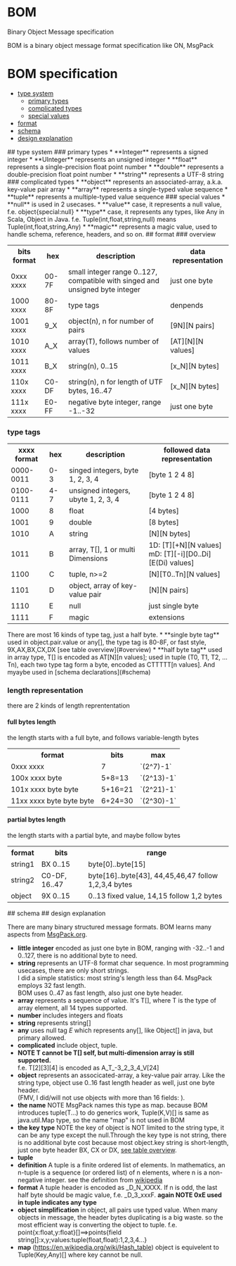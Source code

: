 # BOM
Binary Object Message specification

BOM is a binary object message format specification like ON, MsgPack

# BOM specification
  * [type system](#types)
    * [primary types](#primary)
    * [complicated types](#complicated)
    * [special values](#special)
  * [format](#format)
  * [schema](#schema)
  * [design explanation](#design)

<a name="types"/>
## type system

<a name="primary"/>
### primary types
  * **Integer** represents a signed integer
  * **UInteger** represents an unsigned integer
  * **float** represents a single-precision float point number
  * **double** represents a double-precision float point number
  * **string** represents a UTF-8 string
  
<a name="complicated"/>
### complicated types
  * **object** represents an associated-array, a.k.a. key-value pair array
  * **array** represents a single-typed value sequence
  * **tuple** represents a multiple-typed value sequence
  
<a name="special"/>
### special values
  * **null** is used in 2 usecases. 
   * **value** case, it represents a null value, f.e. object{special:null}
   * **type** case, it represents any types, like Any in Scala, Object in Java. f.e. Tuple(int,float,string,null) means Tuple(int,float,string,Any)
  * **magic** represents a magic value, used to handle schema, reference, headers, and so on.
  
<a name="format"/>
## format

<a name="overview"/>
### overview

<table>
 <tr><th>bits format</th><th>hex</th><th>description</th><th>data representation</th></tr>
 <tr><td>0xxx xxxx</td><td>00-7F</td><td>small integer range 0..127, compatible with singed and unsigned byte integer</td><td>just one byte</td></tr>
 <tr><td>1000 xxxx</td><td>80-8F</td><td>type tags</td><td>denpends</td></tr>
 <tr><td>1001 xxxx</td><td>9_X</td><td>object(n), n for number of pairs</td><td>[9N][N pairs]</td></tr>
 <tr><td>1010 xxxx</td><td>A_X</td><td>array(T), follows number of values</td><td>[AT][N][N values]</td></tr>
 <tr><td>1011 xxxx</td><td>B_X</td><td>string(n), 0..15</td><td>[x_N][N bytes]</td></tr>
 <tr><td>110x xxxx</td><td>C0-DF</td><td>string(n), n for length of UTF bytes, 16..47</td><td>[x_N][N bytes]</td></tr>
 <tr><td>111x xxxx</td><td>E0-FF</td><td>negative byte integer, range -1..-32</td><td>just one byte</td></tr>
</table>

### type tags

<table>
 <tr><th>xxxx format</th><th>hex</th><th>description</th><th>followed data representation</th></tr>
 <tr><td>0000-0011</td><td>0-3</td><td>singed integers, byte 1, 2, 3, 4</td><td>[byte 1 2 4 8]</td></tr>
 <tr><td>0100-0111</td><td>4-7</td><td>unsigned integers, ubyte 1, 2, 3, 4</td><td>[byte 1 2 4 8]</td></tr>
 <tr><td>1000</td><td>8</td><td>float</td><td>[4 bytes]</td></tr>
 <tr><td>1001</td><td>9</td><td>double</td><td>[8 bytes]</td></tr>
 <tr><td>1010</td><td>A</td><td>string</td><td>[N][N bytes]</td></tr>
 <tr><td>1011</td><td>B</td><td>array, T[], 1 or multi Dimensions</td><td>1D: [T][+N][N values]<br/>mD: [T][-i][D0..Di][E(Di) values]</td></tr>
 <tr><td>1100</td><td>C</td><td>tuple<T0, T1...Tn>, n>=2</td><td>[N][T0..Tn][N values]</td></tr>
 <tr><td>1101</td><td>D</td><td>object, array of key-value pair</td><td>[N][N pairs]</td></tr>
 <tr><td>1110</td><td>E</td><td>null</td><td>just single byte</td></tr>
 <tr><td>1111</td><td>F</td><td>magic</td><td>extensions</td></tr>
</table>
There are most 16 kinds of type tag, just a half byte.
 * **single byte tag** used in object.pair.value or any[], the type tag is 80-8F, or fast style, 9X,AX,BX,CX,DX [see table overview](#overview)
 * **half byte tag** used in array type, T[] is encoded as AT[N][n values]; used in tuple (T0, T1, T2, ... Tn), each two type tag form a byte, encoded as CTTTTT[n values]. And myaybe used in [schema declarations](#schema)

### length representation
there are 2 kinds of length reprententation
#### full bytes length 
the length starts with a full byte, and follows variable-length bytes
<table>
 <tr><th>format</th><th>bits</th><th> max</th></tr>
 <tr><td>0xxx xxxx</td><td>7</td><td>`(2^7)-1`</td></tr>
 <tr><td>100x xxxx byte</td><td>5+8=13</td><td>`(2^13)-1`</td></tr>
 <tr><td>101x xxxx byte byte</td><td>5+16=21</td><td>`(2^21)-1`</td></tr>
 <tr><td>11xx xxxx byte byte byte</td><td>6+24=30</td><td>`(2^30)-1`</td></tr>
</table>

#### partial bytes length
the length starts with a partial byte, and maybe follow bytes
<table>
 <tr><th>format</th><th>bits</th><th> range</th></tr>
 <tr><td>string1</td><td>BX 0..15</td><td>byte[0]..byte[15]</td></tr>
 <tr><td>string2</td><td>C0-DF, 16..47</td><td>byte[16]..byte[43], 44,45,46,47 follow 1,2,3,4 bytes</td></tr>
 <tr><td>object</td><td>9X 0..15</td><td>0..13 fixed value, 14,15 follow 1,2 bytes</td></tr>
</table>

<a name="schema"/>
## schema


<a name="design"/>
## design explanation

There are many binary structured message formats. BOM learns many aspects from [MsgPack.org](http://msgpack.org).
* **little integer**
 encoded  as just one byte in BOM, ranging with -32..-1 and 0..127, there is no additional byte to need.
* **string** represents an UTF-8 format char sequence. In most programming usecases, there are only short strings. <br>I did a simple statistics: most string's length less than 64. MsgPack employs 32 fast length. <br>BOM uses 0..47 as fast length, also just one byte header.
* **array** represents  a sequence of value. It's T[], where T is the type of array element, all 14 types supported.
 * **number** includes integers and floats
 * **string** represents string[]
 * **any** uses null tag _E_ which represents any[], like Object[] in java, but primary allowed.
 * **complicated** include object, tuple.
 * <b>NOTE T cannot be T[] self, but multi-dimension array is still supported.</b> <br/>f.e.  T[2][3][4] is encoded as  A_T_-3_2_3_4_V[24]
* **object** represents an associcated-array, a key-value pair array. Like the string type, object use 0..16 fast length header as well, just one byte header. <br/>(FMV, I did/will not use objects with more than 16 fields: ).<br/>
 * **the name** 
 NOTE MsgPack names this type as map. because BOM introduces tuple(T...) to do generics work, Tuple(K,V)[] is same as java.util.Map type, so the name "map" is not used in BOM<br/>
 * **the key type** 
 NOTE the key of object is NOT limited to the string type, it can be any type except the null.Through the key type is not string, there is no additional byte cost because most object.key string is short-length, just one byte header BX, CX or DX, [see table overview](#overview).
* **tuple**
 * **definition** A tuple is a finite ordered list of elements. In mathematics, an n-tuple is a sequence (or ordered list) of n elements, where n is a non-negative integer. see the definition from [wikipedia](https://en.wikipedia.org/wiki/Tuple)
 * **format** A tuple header is encoded as _D_N_XXXX. If n is odd, the last half byte should be magic value, f.e. _D_3_xxxF. <b>again NOTE 0xE used in tuple indicates any type</b>
 * **object simplification** in object, all pairs use typed value. When many objects in message, the header bytes duplicating is a big waste. so the most efficient way is converting the object to tuple. f.e. point{x:float,y:float}[]==>points{field string[]:x,y;values:tuple(float,float):1,2,3,4...}
 * **map** (https://en.wikipedia.org/wiki/Hash_table) object is equivelent to Tuple(Key,Any)[] where key cannot be null.
